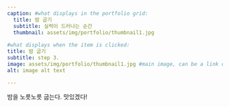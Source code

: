 ```yaml
---
caption: #what displays in the portfolio grid:
  title: 밤 굽기
  subtitle: 실력이 드러나는 순간
  thumbnail: assets/img/portfolio/thumbnail1.jpg
  
#what displays when the item is clicked:
title: 밤 굽기
subtitle: step 3.
image: assets/img/portfolio/thumbnail1.jpg #main image, can be a link or a file in assets/img/portfolio
alt: image alt text

---
```

밤을 노릇노릇 굽는다. 맛있겠다! 

